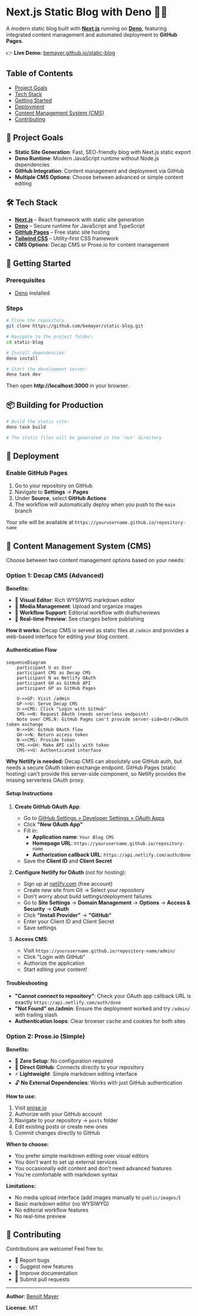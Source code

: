 # Next.js Static Blog with Deno 📝🚀

A modern static blog built with **[Next.js](https://nextjs.org/)** running on **[Deno](https://deno.com/)**, featuring integrated content management and automated deployment to **GitHub Pages**.

👉 **Live Demo:** [bemayer.github.io/static-blog](https://bemayer.github.io/static-blog)

## Table of Contents
- [Project Goals](#-project-goals)
- [Tech Stack](#️-tech-stack)
- [Getting Started](#-getting-started)
- [Deployment](#-deployment)
- [Content Management System (CMS)](#-content-management-system-cms)
- [Contributing](#-contributing)

## 📌 Project Goals

- **Static Site Generation**: Fast, SEO-friendly blog with Next.js static export
- **Deno Runtime**: Modern JavaScript runtime without Node.js dependencies
- **GitHub Integration**: Content management and deployment via GitHub
- **Multiple CMS Options**: Choose between advanced or simple content editing

## 🛠️ Tech Stack

- **[Next.js](https://nextjs.org/)** – React framework with static site generation
- **[Deno](https://deno.com/)** – Secure runtime for JavaScript and TypeScript
- **[GitHub Pages](https://pages.github.com/)** – Free static site hosting
- **[Tailwind CSS](https://tailwindcss.com/)** – Utility-first CSS framework
- **CMS Options**: Decap CMS or Prose.io for content management

## 🚀 Getting Started

### Prerequisites
- [Deno](https://deno.land/) installed

### Steps

```bash
# Clone the repository
git clone https://github.com/bemayer/static-blog.git

# Navigate to the project folder:
cd static-blog

# Install dependencies:
deno install

# Start the development server:
deno task dev
```

Then open **http://localhost:3000** in your browser.

## 📦 Building for Production

```bash
# Build the static site:
deno task build

# The static files will be generated in the 'out' directory
```

## 🚀 Deployment

### Enable GitHub Pages

1. Go to your repository on GitHub
2. Navigate to **Settings** → **Pages**
3. Under **Source**, select **GitHub Actions**
4. The workflow will automatically deploy when you push to the `main` branch

Your site will be available at `https://yourusername.github.io/repository-name`

## 📝 Content Management System (CMS)

Choose between two content management options based on your needs:

### Option 1: Decap CMS (Advanced)

**Benefits:**
- 🎨 **Visual Editor**: Rich WYSIWYG markdown editor
- 📸 **Media Management**: Upload and organize images
- 👥 **Workflow Support**: Editorial workflow with drafts/reviews
- 🔄 **Real-time Preview**: See changes before publishing

**How it works:**
Decap CMS is served as static files at `/admin` and provides a web-based interface for editing your blog content.

#### Authentication Flow

```mermaid
sequenceDiagram
    participant U as User
    participant CMS as Decap CMS
    participant N as Netlify OAuth
    participant GH as GitHub API
    participant GP as GitHub Pages

    U->>GP: Visit /admin
    GP->>U: Serve Decap CMS
    U->>CMS: Click "Login with GitHub"
    CMS->>N: Request OAuth (needs serverless endpoint)
    Note over CMS,N: GitHub Pages can't provide server-side<br/>OAuth token exchange
    N->>GH: GitHub OAuth flow
    GH->>N: Return access token
    N->>CMS: Provide token
    CMS->>GH: Make API calls with token
    CMS->>U: Authenticated interface
```

**Why Netlify is needed:**
Decap CMS can absolutely use GitHub auth, but needs a secure OAuth token exchange endpoint. GitHub Pages (static hosting) can't provide this server-side component, so Netlify provides the missing serverless OAuth proxy.

#### Setup Instructions

1. **Create GitHub OAuth App**:
   - Go to [GitHub Settings > Developer Settings > OAuth Apps](https://github.com/settings/developers)
   - Click **"New OAuth App"**
   - Fill in:
     - **Application name**: `Your Blog CMS`
     - **Homepage URL**: `https://yourusername.github.io/repository-name`
     - **Authorization callback URL**: `https://api.netlify.com/auth/done`
   - Save the **Client ID** and **Client Secret**

2. **Configure Netlify for OAuth** (not for hosting):
   - Sign up at [netlify.com](https://netlify.com) (free account)
   - Create new site from Git → Select your repository
   - Don't worry about build settings/deployment failures
   - Go to **Site Settings** → **Domain Management** → **Options** → **Access & Security** → **OAuth**
   - Click **"Install Provider"** → **"GitHub"**
   - Enter your Client ID and Client Secret
   - Save settings

3. **Access CMS**:
   - Visit `https://yourusername.github.io/repository-name/admin/`
   - Click "Login with GitHub"
   - Authorize the application
   - Start editing your content!

#### Troubleshooting

- **"Cannot connect to repository"**: Check your OAuth app callback URL is exactly `https://api.netlify.com/auth/done`
- **"Not Found" on /admin**: Ensure the deployment worked and try `/admin/` with trailing slash
- **Authentication loops**: Clear browser cache and cookies for both sites

### Option 2: Prose.io (Simple)

**Benefits:**
- 🚀 **Zero Setup**: No configuration required
- 🔗 **Direct GitHub**: Connects directly to your repository
- ⚡ **Lightweight**: Simple markdown editing interface
- 🔓 **No External Dependencies**: Works with just GitHub authentication

**How to use:**
1. Visit [prose.io](https://prose.io)
2. Authorize with your GitHub account
3. Navigate to your repository → `posts` folder
4. Edit existing posts or create new ones
5. Commit changes directly to GitHub

**When to choose:**
- You prefer simple markdown editing over visual editors
- You don't want to set up external services
- You occasionally edit content and don't need advanced features
- You're comfortable with markdown syntax

**Limitations:**
- No media upload interface (add images manually to `public/images/`)
- Basic markdown editor (no WYSIWYG)
- No editorial workflow features
- No real-time preview

## 🤝 Contributing

Contributions are welcome! Feel free to:
- 🐛 Report bugs
- 💡 Suggest new features
- 📝 Improve documentation
- 🔧 Submit pull requests

---

**Author**: [Benoît Mayer](https://github.com/bemayer)

**License**: MIT

